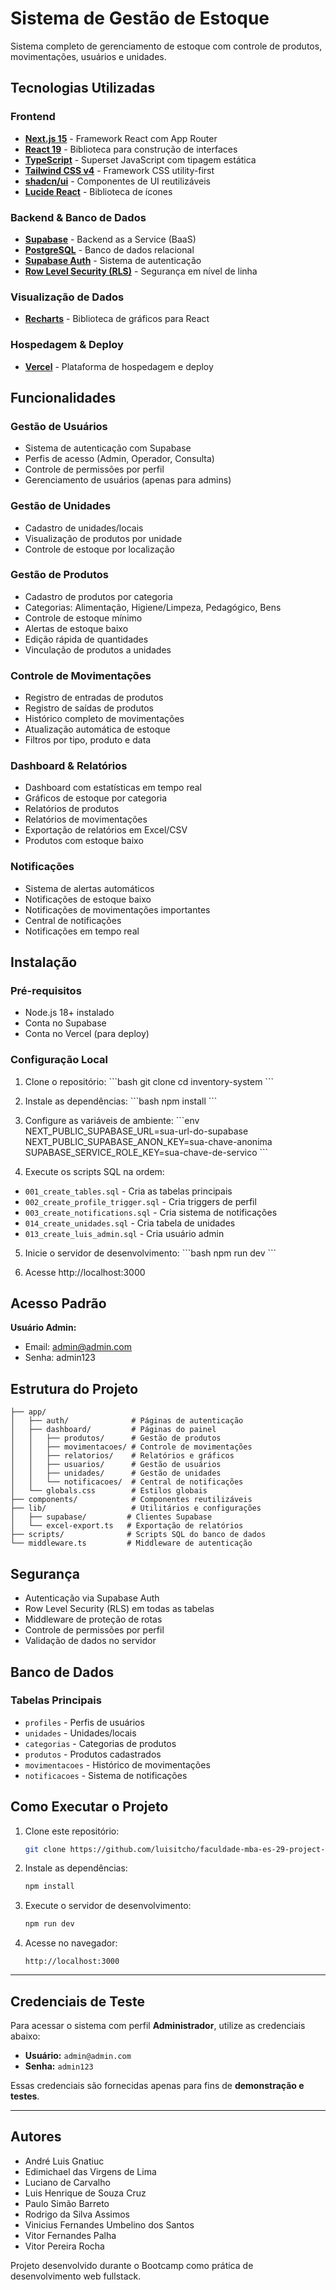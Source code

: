 # Sistema de Gestão de Estoque

Sistema completo de gerenciamento de estoque com controle de produtos, movimentações, usuários e unidades.

## Tecnologias Utilizadas

### Frontend
- **[Next.js 15](https://nextjs.org/)** - Framework React com App Router
- **[React 19](https://react.dev/)** - Biblioteca para construção de interfaces
- **[TypeScript](https://www.typescriptlang.org/)** - Superset JavaScript com tipagem estática
- **[Tailwind CSS v4](https://tailwindcss.com/)** - Framework CSS utility-first
- **[shadcn/ui](https://ui.shadcn.com/)** - Componentes de UI reutilizáveis
- **[Lucide React](https://lucide.dev/)** - Biblioteca de ícones

### Backend & Banco de Dados
- **[Supabase](https://supabase.com/)** - Backend as a Service (BaaS)
- **[PostgreSQL](https://www.postgresql.org/)** - Banco de dados relacional
- **[Supabase Auth](https://supabase.com/auth)** - Sistema de autenticação
- **[Row Level Security (RLS)](https://supabase.com/docs/guides/auth/row-level-security)** - Segurança em nível de linha

### Visualização de Dados
- **[Recharts](https://recharts.org/)** - Biblioteca de gráficos para React

### Hospedagem & Deploy
- **[Vercel](https://vercel.com/)** - Plataforma de hospedagem e deploy

## Funcionalidades

### Gestão de Usuários
- Sistema de autenticação com Supabase
- Perfis de acesso (Admin, Operador, Consulta)
- Controle de permissões por perfil
- Gerenciamento de usuários (apenas para admins)

### Gestão de Unidades
- Cadastro de unidades/locais
- Visualização de produtos por unidade
- Controle de estoque por localização

### Gestão de Produtos
- Cadastro de produtos por categoria
- Categorias: Alimentação, Higiene/Limpeza, Pedagógico, Bens
- Controle de estoque mínimo
- Alertas de estoque baixo
- Edição rápida de quantidades
- Vinculação de produtos a unidades

### Controle de Movimentações
- Registro de entradas de produtos
- Registro de saídas de produtos
- Histórico completo de movimentações
- Atualização automática de estoque
- Filtros por tipo, produto e data

### Dashboard & Relatórios
- Dashboard com estatísticas em tempo real
- Gráficos de estoque por categoria
- Relatórios de produtos
- Relatórios de movimentações
- Exportação de relatórios em Excel/CSV
- Produtos com estoque baixo

### Notificações
- Sistema de alertas automáticos
- Notificações de estoque baixo
- Notificações de movimentações importantes
- Central de notificações
- Notificações em tempo real

## Instalação

### Pré-requisitos
- Node.js 18+ instalado
- Conta no Supabase
- Conta no Vercel (para deploy)

### Configuração Local

1. Clone o repositório:
\`\`\`bash
git clone <url-do-repositorio>
cd inventory-system
\`\`\`

2. Instale as dependências:
\`\`\`bash
npm install
\`\`\`

3. Configure as variáveis de ambiente:
\`\`\`env
NEXT_PUBLIC_SUPABASE_URL=sua-url-do-supabase
NEXT_PUBLIC_SUPABASE_ANON_KEY=sua-chave-anonima
SUPABASE_SERVICE_ROLE_KEY=sua-chave-de-servico
\`\`\`

4. Execute os scripts SQL na ordem:
- `001_create_tables.sql` - Cria as tabelas principais
- `002_create_profile_trigger.sql` - Cria triggers de perfil
- `003_create_notifications.sql` - Cria sistema de notificações
- `014_create_unidades.sql` - Cria tabela de unidades
- `013_create_luis_admin.sql` - Cria usuário admin

5. Inicie o servidor de desenvolvimento:
\`\`\`bash
npm run dev
\`\`\`

6. Acesse http://localhost:3000

## Acesso Padrão

**Usuário Admin:**
- Email: admin@admin.com
- Senha: admin123

## Estrutura do Projeto

```
├── app/
│   ├── auth/              # Páginas de autenticação
│   ├── dashboard/         # Páginas do painel
│   │   ├── produtos/      # Gestão de produtos
│   │   ├── movimentacoes/ # Controle de movimentações
│   │   ├── relatorios/    # Relatórios e gráficos
│   │   ├── usuarios/      # Gestão de usuários
│   │   ├── unidades/      # Gestão de unidades
│   │   └── notificacoes/  # Central de notificações
│   └── globals.css        # Estilos globais
├── components/            # Componentes reutilizáveis
├── lib/                   # Utilitários e configurações
│   ├── supabase/         # Clientes Supabase
│   └── excel-export.ts   # Exportação de relatórios
├── scripts/              # Scripts SQL do banco de dados
└── middleware.ts         # Middleware de autenticação
```

## Segurança

- Autenticação via Supabase Auth
- Row Level Security (RLS) em todas as tabelas
- Middleware de proteção de rotas
- Controle de permissões por perfil
- Validação de dados no servidor

## Banco de Dados

### Tabelas Principais
- `profiles` - Perfis de usuários
- `unidades` - Unidades/locais
- `categorias` - Categorias de produtos
- `produtos` - Produtos cadastrados
- `movimentacoes` - Histórico de movimentações
- `notificacoes` - Sistema de notificações

## Como Executar o Projeto
1. Clone este repositório:
   ```bash
   git clone https://github.com/luisitcho/faculdade-mba-es-29-project-bootcamp-2025
   ```

2. Instale as dependências:
   ```bash
   npm install
   ```

3. Execute o servidor de desenvolvimento:
   ```bash
   npm run dev
   ```

4. Acesse no navegador:
   ```
   http://localhost:3000
   ```

---

## Credenciais de Teste
Para acessar o sistema com perfil **Administrador**, utilize as credenciais abaixo:

- **Usuário:** `admin@admin.com`  
- **Senha:** `admin123`  

Essas credenciais são fornecidas apenas para fins de **demonstração e testes**.

---

## Autores
- André Luis Gnatiuc
- Edimichael das Virgens de Lima
- Luciano de Carvalho
- Luis Henrique de Souza Cruz
- Paulo Simão Barreto
- Rodrigo da Silva Assimos
- Vinicius Fernandes Umbelino dos Santos
- Vitor Fernandes Palha
- Vitor Pereira Rocha

Projeto desenvolvido durante o Bootcamp como prática de desenvolvimento web fullstack.
